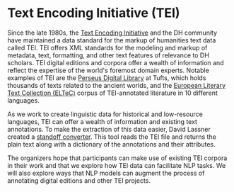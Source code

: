 Text Encoding Initiative (TEI)
=======================

Since the late 1980s, the [Text Encoding Initiative](https://tei-c.org/) and the DH community have maintained a data standard for the markup of humanities text data called TEI.  TEI offers XML standards for the modeling and markup of metadata, text, formatting, and other text features of relevance to DH scholars. TEI digital editions and corpora offer a wealth of information and reflect the expertise of the world's foremost domain experts.  Notable examples of TEI are the [Perseus Digital Library](http://www.perseus.tufts.edu/hopper/) at Tufts, which holds thousands of texts related to the ancient worlds, and the [European Literary Text Collection (ELTeC)](https://www.distant-reading.net/) corpus of TEI-annotated literature in 10 different languages.         

As we work to create linguistic data for historical and low-resource languages, TEI can offer a wealth of information and existing text annotations. To make the extraction of this data easier, David Lassner created a [standoff converter](https://github.com/standoff-nlp/standoffconverter). This tool reads the TEI file and returns the plain text along with a dictionary of the annotations and their attributes.  

The organizers hope that participants can make use of existing TEI corpora in their work and that we explore how TEI data can facilitate NLP tasks.  We will also explore ways that NLP models can augment the process of annotating digital editions and other TEI projects.    

